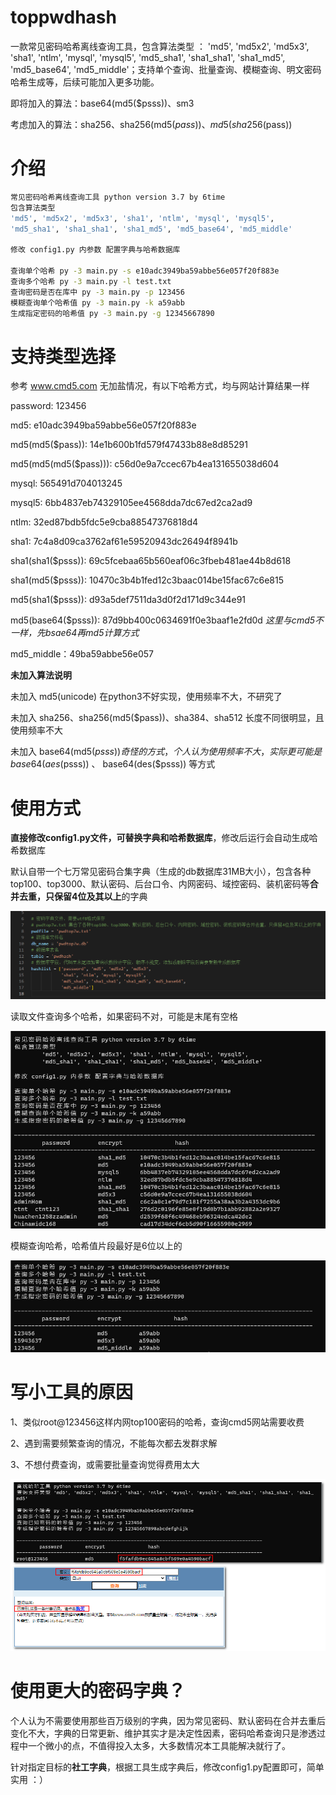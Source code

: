# toppwdhash

一款常见密码哈希离线查询工具，包含算法类型 ：  'md5', 'md5x2', 'md5x3', 'sha1', 'ntlm', 'mysql', 'mysql5',  'md5_sha1', 'sha1_sha1', 'sha1_md5', 'md5_base64', 'md5_middle'；支持单个查询、批量查询、模糊查询、明文密码哈希生成等，后续可能加入更多功能。

即将加入的算法：base64(md5($psss))、sm3

考虑加入的算法：sha256、sha256(md5($pass))、md5(sha256($pass))

# 介绍



``````bash
常见密码哈希离线查询工具 python version 3.7 by 6time 
包含算法类型 
'md5', 'md5x2', 'md5x3', 'sha1', 'ntlm', 'mysql', 'mysql5',
'md5_sha1', 'sha1_sha1', 'sha1_md5', 'md5_base64', 'md5_middle'

修改 config1.py 内参数 配置字典与哈希数据库

查询单个哈希 py -3 main.py -s e10adc3949ba59abbe56e057f20f883e
查询多个哈希 py -3 main.py -l test.txt
查询密码是否在库中 py -3 main.py -p 123456
模糊查询单个哈希值 py -3 main.py -k a59abb
生成指定密码的哈希值 py -3 main.py -g 12345667890
``````



# 支持类型选择

参考 www.cmd5.com 无加盐情况，有以下哈希方式，均与网站计算结果一样

password: 123456

md5: e10adc3949ba59abbe56e057f20f883e

md5(md5($pass)): 14e1b600b1fd579f47433b88e8d85291

md5(md5(md5($pass))): c56d0e9a7ccec67b4ea131655038d604

mysql: 565491d704013245

mysql5: 6bb4837eb74329105ee4568dda7dc67ed2ca2ad9

ntlm: 32ed87bdb5fdc5e9cba88547376818d4

sha1: 7c4a8d09ca3762af61e59520943dc26494f8941b

sha1(sha1($psss)): 69c5fcebaa65b560eaf06c3fbeb481ae44b8d618

sha1(md5($psss)): 10470c3b4b1fed12c3baac014be15fac67c6e815

md5(sha1($psss)): d93a5def7511da3d0f2d171d9c344e91

md5(base64($psss)): 87d9bb400c0634691f0e3baaf1e2fd0d *这里与cmd5不一样，先bsae64再md5计算方式*

md5_middle：49ba59abbe56e057

**未加入算法说明**

未加入 md5(unicode) 在python3不好实现，使用频率不大，不研究了

未加入 sha256、sha256(md5($pass))、sha384、sha512 长度不同很明显，且使用频率不大

未加入 base64(md5($psss)) 奇怪的方式，个人认为使用频率不大，实际更可能是 base64(aes($psss)) 、 base64(des($psss)) 等方式

# 使用方式

**直接修改config1.py文件，可替换字典和哈希数据库**，修改后运行会自动生成哈希数据库

默认自带一个七万常见密码合集字典（生成的db数据库31MB大小），包含各种top100、top3000、默认密码、后台口令、内网密码、域控密码、装机密码等**合并去重，只保留4位及其以上**的字典

![config1](doc/config1.png)

读取文件查询多个哈希，如果密码不对，可能是末尾有空格

![file123456](doc/file123456.png)

模糊查询哈希，哈希值片段最好是6位以上的

![like123456](doc/like123456.png)



# 写小工具的原因

1、类似root@123456这样内网top100密码的哈希，查询cmd5网站需要收费

2、遇到需要频繁查询的情况，不能每次都去发群求解

3、不想付费查询，或需要批量查询觉得费用太大

![root@123456](doc/root@123456.png)

# 使用更大的密码字典？

个人认为不需要使用那些百万级别的字典，因为常见密码、默认密码在合并去重后变化不大，字典的日常更新、维护其实才是决定性因素，密码哈希查询只是渗透过程中一个微小的点，不值得投入太多，大多数情况本工具能解决就行了。

针对指定目标的**社工字典**，根据工具生成字典后，修改config1.py配置即可，简单实用 ：）



